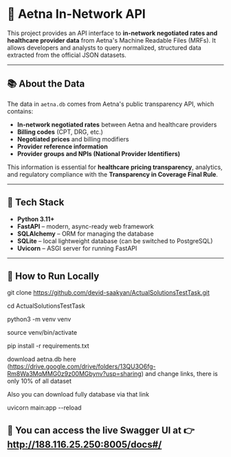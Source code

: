 # 🏥 Aetna In-Network API

This project provides an API interface to **in-network negotiated rates and healthcare provider data** from Aetna's Machine Readable Files (MRFs). It allows developers and analysts to query normalized, structured data extracted from the official JSON datasets.

---

## 📚 About the Data

The data in `aetna.db` comes from Aetna's public transparency API, which contains:

- **In-network negotiated rates** between Aetna and healthcare providers
- **Billing codes** (CPT, DRG, etc.)
- **Negotiated prices** and billing modifiers
- **Provider reference information**
- **Provider groups and NPIs (National Provider Identifiers)**

This information is essential for **healthcare pricing transparency**, analytics, and regulatory compliance with the **Transparency in Coverage Final Rule**.

---

## 🔧 Tech Stack

- **Python 3.11+**
- **FastAPI** – modern, async-ready web framework
- **SQLAlchemy** – ORM for managing the database
- **SQLite** – local lightweight database (can be switched to PostgreSQL)
- **Uvicorn** – ASGI server for running FastAPI
  
---

## 🚀 How to Run Locally

git clone https://github.com/devid-saakyan/ActualSolutionsTestTask.git 

cd ActualSolutionsTestTask

python3 -m venv venv

source venv/bin/activate

pip install -r requirements.txt

download aetna.db here (https://drive.google.com/drive/folders/13QU3O6fg-Rm8Wa3MqMMG0z9z00MGbynv?usp=sharing) and change links, there is only 10% of all dataset

Also you can download fully database via that link

uvicorn main:app --reload

## 🚀 You can access the live Swagger UI at 👉 http://188.116.25.250:8005/docs#/
